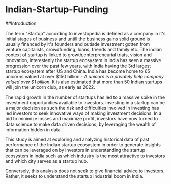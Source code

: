 # Indian-Startup-Funding

##Introduction

The term "Startup" according to investopedia is defined as a company in it's initial stages of business and untill the business gains solid ground is usually financed by it's founders and outisde investment gotten from venture capitalists, crowdfunding, loans, friends and family etc. The indian context of startup is linked to growth,enterpreneurial triats, vision and innovation, interestenly the startup ecosystem in India has seen a massive progression over the past few years, with India having the 3rd largest startup ecosystem after US and China. India has become home to 65 unicorns valued at over $150 billion - *A unicorn is a privately help company valued over \$1 billion.* It is also estimated that more than 50 Indian startups will join the unicorn club, as early as 2022.

The rapid growth in the number of startups has led to a massive spike in the investment opportunities available to investors. Investing in a startup can be a major decision as such the risk and difficulties involved in investing has led investors to seek innovative ways of making investment decisions. In a bid to minimize losses and maximize profit, investors have now turned to data science to make data driven decisions, by leveraging the wealth of information hidden in data. 

This study is aimed at exploring and analyzing historical data of past performance of the Indian startup ecosystem in order to generate insights that can be leveraged on by investors in understanding the startup ecosystem in india such as which industry is the most attractive to investors and which city serves as a startup hub.

Conversely, this analysis does not seek to give financial advice to investors. Rather, it seeks to understand the startup industrial boom in India.
